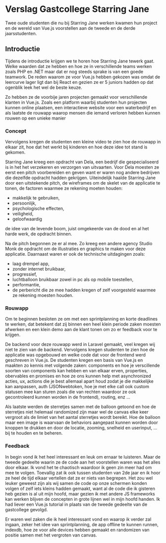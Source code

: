 # Verslag Gastcollege Starring Jane

Twee oude studenten die nu bij Starring Jane werken kwamen hun project en de wereld van Vue.js voorstellen aan de tweede en de
derde jaarsstudenten. 

## Introductie

Tijdens de introductie krijgen we te horen hoe Starring Jane tewerk gaat. Welke waarden dat ze hebben en hoe ze in verschillende teams werken zoals PHP en .NET maar dat er nog steeds sprake is van een goede teamwork. De reden waarom ze voor Vue.js hebben gekozen was omdat de leercurve lager ligt dan bij React en gezien ze er 5 juniors hadden op dat ogenblik leek het wel de beste keuze.

Zo hebben ze de voorbije jaren projecten gemaakt voor verschillende klanten in Vue.js. Zoals een platform waarbij studenten hun projecten kunnen online plaatsen, een interactieve website voor een waterbedrijf en als laatste de rouwapp waarop mensen die iemand verloren hebben kunnen rouwen op een unieke manier

### Concept

Vervolgens kregen de studenten een kleine video te zien hoe de rouwapp in elkaar zit, hoe dat het werkt bij kinderen en hoe deze idee tot stand is gekomen.

Starring Jane kreeg een opdracht van Dela, een bedrijf die gespecialiseerd is in het het verzekeren en verzorgen van uitvaarten. Voor Dela moesten ze eerst een pitch voorbereiden en geven want er waren nog andere bedrijven die dezelfde opdracht hadden gekrijgen. Uiteindelijk haalde Starring Jane door een uitstekende pitch, de wireframes om de skelet van de applicatie te tonen, de factoren waarmee ze rekening moeten houden:
- makkelijk te gebruiken,
- persoonlijk, 
- psychologische effecten, 
- veiligheid,
- geloofwaardig

de idee van de levende boom, juist omgekeerde van de dood en al het harde werk, de opdracht binnen.

Na de pitch begonnen ze er al mee. Zo kreeg een andere agency Studio Monk de opdracht om de illustraties en graphics te maken voor deze applicatie. Daarnaast waren er ook de technische uitdagingen zoals: 
- laag drempel app,
- zonder internet bruikbaar, 
- progressief, 
- luchtballoon bruikbaar zowel in pc als op mobile toestellen, 
- performantie,
- de perbericht
die ze mee hadden kregen of zelf voorgesteld waarmee ze rekening moesten houden.

### Rouwapp 

Om te beginnen besloten ze om met een sprintplanning en korte deadlines te werken, dat betekent dat zij binnen een heel klein periode zaken moesten afwerken en een klein demo aan de klant tonen om zo er feedback voor te krijgen.

De backend voor deze rouwapp werd in Laravel gemaakt, veel kregen wij niet te zien van de backend. Vervolgens kregen studenten te zien hoe de applicatie was opgebouwd en welke code dat voor de frontend werd geschreven in Vue.js. De studenten kregen een basis van Vue.js en maakten zo kennis met volgende zaken: components en hoe je verscillende soorten van components kan hebben en van elkaar erven, properties, obervables en promises en hoe ze ons kunnen help met asynchronized acties, ux, actions die je best allemaal apart houd zodat je die makkelijke kan aanpassen, auth (JSONwebtoken, hoe je met elke call ook custom statusen mee kan sturen zoals die van rechten waardoor ze ook gecontroleerd kunnen worden in de frontend), routing, enz ...

Als laatste werden de sterretjes samen met de balloon getoond en hoe de sterretjes niet helemaal randomized zijn maar wel de canvas elke keer vergroot als de limiet van het aantal sterretjes wordt bereikt. Hoe de balloon maar een image is waarvaan de behaviors aangepast kunnen worden door knoppen te drukken en door de locatie, zooming, snelheid en userinput, ... bij te houden en te beheren.

### Feedback

In begin vond ik het heel interessant en leuk om ernaar te luisteren. Maar de tweede gedeelte waarin ze de code aan het voorstellen waren was het alles door elkaar. Ik vond het te chaotisch waardoor ik geen zin meer had om mee te volgen. Toevallig zat ik ook tussen studenten van 2de jaar en ik hoor ze heel de tijd elkaar vertellen dat ze er niets van begrepen. Het zou wel leuker geweest zijn als wij samen de code op onze schermen konden volgen of zelf iets kleins hadden gemaakt, want al de code die ik gisteren heb gezien is al uit mijn hoofd, maar gezien ik met andere JS frameworks kan werken blijven de concepten in grote lijnen wel in mijn hoofd handen. Ik had liever een Vue.js tutorial in plaats van de tweede gedeelte van de gastcollege gevolgd.

Er waren wel zaken die ik heel interessant vond en waarop ik verder zal ingaan, zeker het idee van sprintplanning, de app offline te kunnen runnen, indexdb, hoe ze voor alle devices hebben gemaakt en randomizen van positie samen met het vergroten van canvas.



